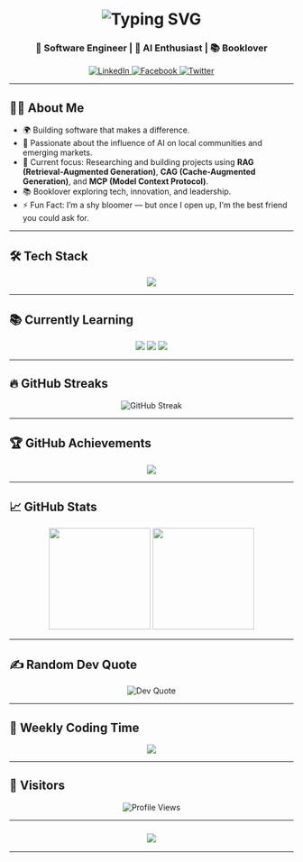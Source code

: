 <h1 align="center">
  <img src="https://readme-typing-svg.herokuapp.com?font=Righteous&size=40&center=true&vCenter=true&width=500&height=70&duration=4000&lines=Hi+There!+👋;+I'm+Abebe+Biru!" alt="Typing SVG" />
</h1>

<h3 align="center">🚀 Software Engineer | 🤖 AI Enthusiast | 📚 Booklover</h3>

<p align="center">
  <a href="https://linkedin.com/in/abebe-biru" target="_blank">
    <img src="https://img.shields.io/badge/-LinkedIn-0077B5?style=for-the-badge&logo=linkedin&logoColor=white" alt="LinkedIn">
  </a>
  <a href="https://facebook.com/abs476" target="_blank">
    <img src="https://img.shields.io/badge/-Facebook-1877F2?style=for-the-badge&logo=facebook&logoColor=white" alt="Facebook">
  </a>
  <a href="https://twitter.com/AbebeBiru5" target="_blank">
    <img src="https://img.shields.io/badge/-Twitter-1DA1F2?style=for-the-badge&logo=twitter&logoColor=white" alt="Twitter">
  </a>
</p>

---

## 🧑‍💻 About Me

- 🌍 Building software that makes a difference.
- 🤖 Passionate about the influence of AI on local communities and emerging markets.
- 🎯 Current focus: Researching and building projects using **RAG (Retrieval-Augmented Generation)**, **CAG (Cache-Augmented Generation)**, and **MCP (Model Context Protocol)**.
- 📚 Booklover exploring tech, innovation, and leadership.
- ⚡ Fun Fact: I’m a shy bloomer — but once I open up, I'm the best friend you could ask for.

---

## 🛠️ Tech Stack

<p align="center">
  <img src="https://skillicons.dev/icons?i=js,ts,react,nextjs,python,php,laravel,html,css,git,github" />
</p>

---

## 📚 Currently Learning

<p align="center">
  <img src="https://img.shields.io/badge/Learning-RAG-blue?style=for-the-badge" />
  <img src="https://img.shields.io/badge/Learning-CAG-green?style=for-the-badge" />
  <img src="https://img.shields.io/badge/Learning-MCP-purple?style=for-the-badge" />
</p>

---

## 🔥 GitHub Streaks

<p align="center">
  <img src="https://github-readme-streak-stats.herokuapp.com/?user=Abebe-Biru&theme=tokyonight_duo&hide_border=true" alt="GitHub Streak" />
</p>

---

## 🏆 GitHub Achievements

<p align="center">
  <img src="https://github-profile-trophy.vercel.app/?username=Abebe-Biru&theme=onestar&no-frame=true&row=2&column=3" />
</p>

---

## 📈 GitHub Stats

<p align="center">
  <img src="https://github-readme-stats.vercel.app/api?username=Abebe-Biru&show_icons=true&theme=tokyonight&hide_border=true&count_private=true" height="180em" />
  <img src="https://github-readme-stats.vercel.app/api/top-langs/?username=Abebe-Biru&layout=compact&langs_count=8&theme=tokyonight&hide_border=true" height="180em"/>
</p>

---

## ✍️ Random Dev Quote

<p align="center">
  <img src="https://quotes-github-readme.vercel.app/api?type=horizontal&theme=dark" alt="Dev Quote" />
</p>

---

## 📅 Weekly Coding Time

<!-- You need Wakatime for this -->
<p align="center">
  <img src="https://github-readme-stats.vercel.app/api/wakatime?username=abebe_biru&theme=tokyonight&layout=compact" />
</p>

---

## 🌟 Visitors

<p align="center">
  <img src="https://komarev.com/ghpvc/?username=Abebe-Biru&style=flat-square&color=brightgreen" alt="Profile Views"/>
</p>

---

<h3 align="center">
  <img src="https://readme-typing-svg.herokuapp.com/?font=Righteous&size=25&center=true&vCenter=true&width=500&height=70&duration=4000&lines=🎉+Glad+you're+here!+🤗;🎉+እዚህ+በመምጣትህ/ሽ+ደስ+ብሎኛል!+🤗">
</h3>

---

